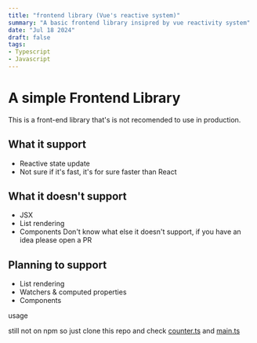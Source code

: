 ```yaml
---
title: "frontend library (Vue's reactive system)"
summary: "A basic frontend library insipred by vue reactivity system"
date: "Jul 18 2024"
draft: false
tags:
- Typescript
- Javascript
---
```

# A simple Frontend Library

This is a front-end library that's is not recomended to use in production.

## What it support
- Reactive state update
- Not sure if it's fast, it's for sure faster than React

## What it doesn't support
- JSX
- List rendering
- Components
Don't know what else it doesn't support, if you have an idea please open a PR

## Planning to support

- List rendering
- Watchers & computed properties
- Components

usage

still not on npm so just clone this repo and check [counter.ts](/src/counter.ts) and [main.ts](/src/main.ts)
